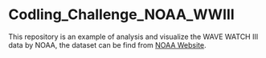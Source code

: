 # Codling_Challenge_NOAA_WWIII
This repository is an example of analysis and visualize the WAVE WATCH III data by NOAA, the dataset can be find from [NOAA Website](https://polar.ncep.noaa.gov/waves/examples/usingpython.shtml).

